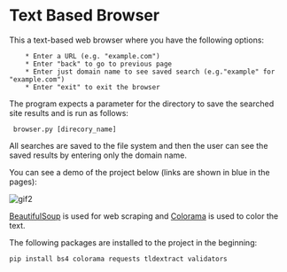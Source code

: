 # Text Based Browser

This a text-based web browser where you have the following options:
```
    * Enter a URL (e.g. "example.com")
    * Enter "back" to go to previous page
    * Enter just domain name to see saved search (e.g."example" for "example.com")
    * Enter "exit" to exit the browser
```

The program expects a parameter for the directory to save the searched site results and is run as follows:

``` browser.py [direcory_name]```

All searches are saved to the file system and then the user can see the saved results by entering only the domain name.

You can see a demo of the project below (links are shown in blue in the pages):

![gif2](https://user-images.githubusercontent.com/37106831/91997825-2b1af480-ed43-11ea-873e-41c63909a0d1.gif)

[BeautifulSoup](https://www.crummy.com/software/BeautifulSoup/bs4/doc/) is used for web scraping and [Colorama](https://pypi.org/project/colorama/) is used to color the text.

The following packages are installed to the project in the beginning:

```pip install bs4 colorama requests tldextract validators```

